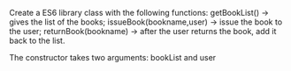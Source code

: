 Create a ES6 library class with the following functions:
getBookList() -> gives the list of the books;
issueBook(bookname,user) -> issue the book to the user;
returnBook(bookname) -> after the user returns the book, add it back to the list.

The constructor takes two arguments: bookList and user
